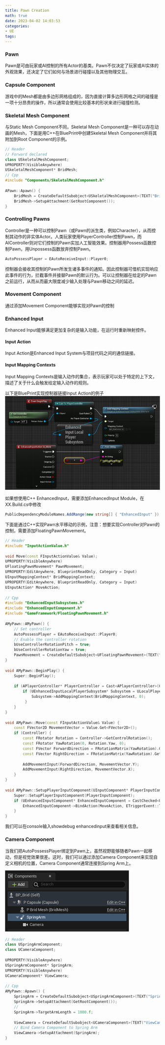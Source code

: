```yaml
---
title: Pawn Creation
math: true
date: 2023-04-02 14:03:53
categories: 
- UE
tags:
---
```


### Pawn
Pawn是可由玩家或AI控制的所有Actor的基类。Pawn不仅决定了玩家或AI实体的外观效果，还决定了它们如何与场景进行碰撞以及其他物理交互。
<!--more-->
### Capsule Component
游戏中的Mesh都是由多边形网格组成的，因为直接计算多边形网格之间的碰撞是一项十分昂贵的操作，所以通常会使用比较基本的形状来进行碰撞检测。

### Skeletal Mesh Component
与Static Mesh Component不同，Skeletal Mesh Component是一种可以存在动画的Mesh，下面是用C++在BluePrint中创建Skeletal Mesh Component并将其附加到Root Component的示例。

```c++
// Header
// Forward declared
class USkeletalMeshComponent;
UPROPERTY(VisibleAnywhere)
USkeletalMeshComponent* BridMesh;
// Cpp
#include "Components/SkeletalMeshComponent.h"

APawn::Apawn() {
    BridMesh = CreateDefaultSubobject<USkeletalMeshComponent>(TEXT("BridMesh"));
    BridMesh->SetupAttachment(GetRootComponent());
}
```

### Controlling Pawns
Controller是一种可以控制Pawn（或Pawn的派生类，例如Character），从而控制其动作的非实体Actor。人类玩家使用PlayerController控制Pawn，而AIController则对它们控制的Pawn实加人工智能效果。控制器用Possess函数控制Pawn，用Unpossess函数放弃控制Pawn。

```c++
AutoPossessPlayer = EAutoReceiveInput::Player0;
```

控制器会接收其控制的Pawn所发生诸多事件的通知。因此控制器可借机实现响应此事件的行为，拦截事件并接替Pawn的默认行为。可以让控制器在给定的Pawn之前运行，从而从而最大限度减少输入处理与Pawn移动之间的延迟。

### Movement Component
通过添加Movement Component能够实现对Pawn的控制

### Enhanced Input
Enhanced Input能够满足更加复杂的是输入功能，在运行时重新映射控件。
#### Input Action
Input Action是Enhanced Input System与项目代码之间的通信链接。
#### Input Mapping Contexts
Input Mapping Contexts是输入动作的集合，表示玩家可以处于特定的上下文，描述了关于什么会触发给定输入动作的规则。

以下是BluePrint实现控制器链接Input Action的例子
![BP_EnhancedInput](Pawn%20Creation/BP_EnhancedInput.png)

如果想使用C++ EnhancedInput，需要添加EnhancedInput Module，在XX.Build.cs中修改
```c#
PublicDependencyModuleNames.AddRange(new string[] { "EnhancedInput" });
```
下面是通过C++实现Pawn水平移动的示例，注意：想要实现Controller对Pawn的控制，需要添加FloatingPawnMovement。
```c++
// Header
#include "InputActionValue.h"

void Move(const FInputActionValue& Value);
UPROPERTY(VisibleAnywhere)
UFloatingPawnMovement* PawnMovement;
UPROPERTY(EditAnywhere, BlueprintReadOnly, Category = Input)
UInputMappingContext* BridMappingContext;
UPROPERTY(EditAnywhere, BlueprintReadOnly, Category = Input)
UInputAction* MoveAction;

// Cpp
#include "EnhancedInputSubsystems.h"
#include "EnhancedInputComponent.h"
#include "GameFramework/FloatingPawnMovement.h"

AMyPawn::AMyPawn() {
    // Set controller
	AutoPossessPlayer = EAutoReceiveInput::Player0;
    // Enable the controller rotation
    bUseControllerRotationPitch = true;
	bUseControllerRotationYaw = true;
	PawnMovement = CreateDefaultSubobject<UFloatingPawnMovement>(TEXT("PawnMove"));
}

void AMyPawn::BeginPlay() {
	Super::BeginPlay(); 
	
	if (APlayerController* PlayerController = Cast<APlayerController>(GetController())) {
		if (UEnhancedInputLocalPlayerSubsystem* Subsystem = ULocalPlayer::GetSubsystem<UEnhancedInputLocalPlayerSubsystem>(PlayerController->GetLocalPlayer())) {
			Subsystem->AddMappingContext(BridMappingContext, 0);
		 }
	}
}

void AMyPawn::Move(const FInputActionValue& Value) {
	const FVector2D MovementVector = Value.Get<FVector2D>();
	if (Controller) {
		const FRotator Rotation = Controller->GetControlRotation();
		const FRotator YawRotation(0, Rotation.Yaw, 0);
		const FVector ForwardDirection = FRotationMatrix(YawRotation).GetUnitAxis(EAxis::X);
		const FVector RightDirection = FRotationMatrix(YawRotation).GetUnitAxis(EAxis::Y);

		AddMovementInput(ForwardDirection, MovementVector.Y);
		AddMovementInput(RightDirection, MovementVector.X);
	}
}

void AMyPawn::SetupPlayerInputComponent(UInputComponent* PlayerInputComponent) {
	Super::SetupPlayerInputComponent(PlayerInputComponent);
	if (UEnhancedInputComponent* EnhancedInputComponent = CastChecked<UEnhancedInputComponent>(PlayerInputComponent)) {
		EnhancedInputComponent->BindAction(MoveAction, ETriggerEvent::Triggered, this, &AMyPawn::Move);
	}
}
```
我们可以在console输入showdebug enhancedinput来查看相关信息。

### Camera Component
当我们把AutoPossessPlayer绑定到Pawn上，虽然视野能够随者Pawn一起移动，但是视觉效果很差。这时，我们可以通过添加Camera Component来实现自定义相机的位置，Camera Component通常连接到Spring Arm上。

![Camera Component](Pawn%20Creation/Camera%20Component.png)

```c++
// Header
class USpringArmComponent;
class UCameraComponent;

UPROPERTY(VisibleAnywhere)
USpringArmComponent* SpringArm;
UPROPERTY(VisibleAnywhere)
UCameraComponent* ViewCamera;

// Cpp
AMyPawn::Apawn() {
    SpringArm = CreateDefaultSubobject<USpringArmComponent>(TEXT("SpringArm"));
    SpringArm->SetupAttachment(GetRootComponent());
    // 
    SpringArm->TargetArmLength = 1000.f;

    ViewCamera = CreateDefaultSubobject<UCameraComponent>(TEXT("ViewCamera"));
    // Bind Camera Component to Spring Arm
    ViewCamera->SetupAttachment(SpringArm);
}
```

